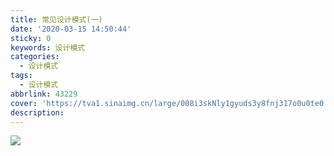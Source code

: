 ```yaml
---
title: 常见设计模式(一)
date: '2020-03-15 14:50:44'
sticky: 0
keywords: 设计模式
categories:
  - 设计模式
tags:
  - 设计模式
abbrlink: 43229
cover: 'https://tva1.sinaimg.cn/large/008i3skNly1gyuds3y8fnj317o0u0te0.jpg'
description:
---
```


![](https://tva1.sinaimg.cn/large/008i3skNly1gytmkml3wwj30u00w4jtj.jpg)


































